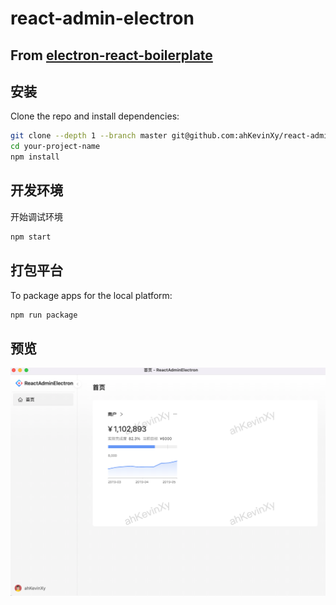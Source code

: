 # react-admin-electron

## From [electron-react-boilerplate](https://github.com/electron-react-boilerplate/electron-react-boilerplate)

## 安装

Clone the repo and install dependencies:

```bash
git clone --depth 1 --branch master git@github.com:ahKevinXy/react-admin-electron.git your-project-name
cd your-project-name
npm install
```

## 开发环境

开始调试环境

```bash
npm start
```

## 打包平台

To package apps for the local platform:

```bash
npm run package
```

## 预览

![alt 首页](/assets/images/home.png)
